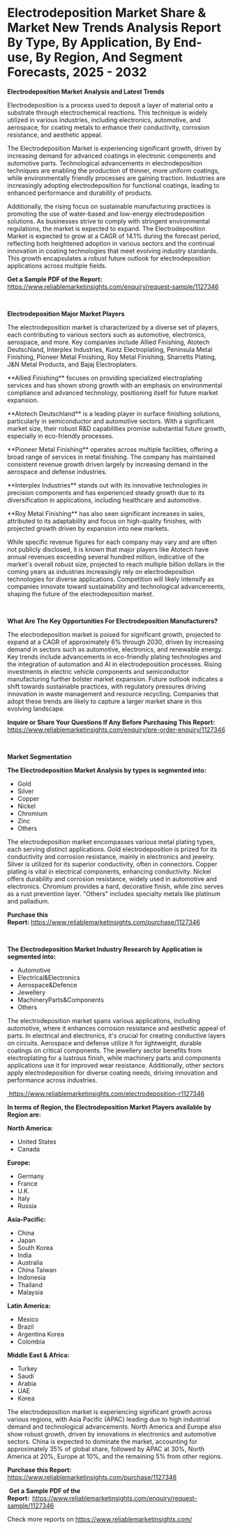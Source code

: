 <p><h1>Electrodeposition Market Share & Market New Trends Analysis Report By Type, By Application, By End-use, By Region, And Segment Forecasts, 2025 - 2032</h1></p><p><strong>Electrodeposition Market Analysis and Latest Trends</strong></p>
<p><p>Electrodeposition is a process used to deposit a layer of material onto a substrate through electrochemical reactions. This technique is widely utilized in various industries, including electronics, automotive, and aerospace, for coating metals to enhance their conductivity, corrosion resistance, and aesthetic appeal.</p><p>The Electrodeposition Market is experiencing significant growth, driven by increasing demand for advanced coatings in electronic components and automotive parts. Technological advancements in electrodeposition techniques are enabling the production of thinner, more uniform coatings, while environmentally friendly processes are gaining traction. Industries are increasingly adopting electrodeposition for functional coatings, leading to enhanced performance and durability of products.</p><p>Additionally, the rising focus on sustainable manufacturing practices is promoting the use of water-based and low-energy electrodeposition solutions. As businesses strive to comply with stringent environmental regulations, the market is expected to expand. The Electrodeposition Market is expected to grow at a CAGR of 14.1% during the forecast period, reflecting both heightened adoption in various sectors and the continual innovation in coating technologies that meet evolving industry standards. This growth encapsulates a robust future outlook for electrodeposition applications across multiple fields.</p></p>
<p><strong>Get a Sample PDF of the Report:&nbsp;</strong> <a href="https://www.reliablemarketinsights.com/enquiry/request-sample/1127346?utm_campaign=3493&utm_medium=2&utm_source=Github&utm_content=ia&utm_term=31032025&utm_id=electrodeposition">https://www.reliablemarketinsights.com/enquiry/request-sample/1127346</a></p>
<p>&nbsp;</p>
<p><strong>Electrodeposition Major Market Players</strong></p>
<p><p>The electrodeposition market is characterized by a diverse set of players, each contributing to various sectors such as automotive, electronics, aerospace, and more. Key companies include Allied Finishing, Atotech Deutschland, Interplex Industries, Kuntz Electroplating, Peninsula Metal Finishing, Pioneer Metal Finishing, Roy Metal Finishing, Sharretts Plating, J&N Metal Products, and Bajaj Electroplaters.</p><p>**Allied Finishing** focuses on providing specialized electroplating services and has shown strong growth with an emphasis on environmental compliance and advanced technology, positioning itself for future market expansion.</p><p>**Atotech Deutschland** is a leading player in surface finishing solutions, particularly in semiconductor and automotive sectors. With a significant market size, their robust R&D capabilities promise substantial future growth, especially in eco-friendly processes.</p><p>**Pioneer Metal Finishing** operates across multiple facilities, offering a broad range of services in metal finishing. The company has maintained consistent revenue growth driven largely by increasing demand in the aerospace and defense industries.</p><p>**Interplex Industries** stands out with its innovative technologies in precision components and has experienced steady growth due to its diversification in applications, including healthcare and automotive.</p><p>**Roy Metal Finishing** has also seen significant increases in sales, attributed to its adaptability and focus on high-quality finishes, with projected growth driven by expansion into new markets.</p><p>While specific revenue figures for each company may vary and are often not publicly disclosed, it is known that major players like Atotech have annual revenues exceeding several hundred million, indicative of the market's overall robust size, projected to reach multiple billion dollars in the coming years as industries increasingly rely on electrodeposition technologies for diverse applications. Competition will likely intensify as companies innovate toward sustainability and technological advancements, shaping the future of the electrodeposition market.</p></p>
<p>&nbsp;</p>
<p><strong>What Are The Key Opportunities For Electrodeposition Manufacturers?</strong></p>
<p><p>The electrodeposition market is poised for significant growth, projected to expand at a CAGR of approximately 6% through 2030, driven by increasing demand in sectors such as automotive, electronics, and renewable energy. Key trends include advancements in eco-friendly plating technologies and the integration of automation and AI in electrodeposition processes. Rising investments in electric vehicle components and semiconductor manufacturing further bolster market expansion. Future outlook indicates a shift towards sustainable practices, with regulatory pressures driving innovation in waste management and resource recycling. Companies that adopt these trends are likely to capture a larger market share in this evolving landscape.</p></p>
<p><strong>Inquire or Share Your Questions If Any Before Purchasing This Report:</strong> <a href="https://www.reliablemarketinsights.com/enquiry/pre-order-enquiry/1127346?utm_campaign=3493&utm_medium=2&utm_source=Github&utm_content=ia&utm_term=31032025&utm_id=electrodeposition">https://www.reliablemarketinsights.com/enquiry/pre-order-enquiry/1127346</a></p>
<p>&nbsp;</p>
<p><strong>Market Segmentation</strong></p>
<p><strong>The Electrodeposition Market Analysis by types is segmented into:</strong></p>
<p><ul><li>Gold</li><li>Silver</li><li>Copper</li><li>Nickel</li><li>Chromium</li><li>Zinc</li><li>Others</li></ul></p>
<p><p>The electrodeposition market encompasses various metal plating types, each serving distinct applications. Gold electrodeposition is prized for its conductivity and corrosion resistance, mainly in electronics and jewelry. Silver is utilized for its superior conductivity, often in connectors. Copper plating is vital in electrical components, enhancing conductivity. Nickel offers durability and corrosion resistance, widely used in automotive and electronics. Chromium provides a hard, decorative finish, while zinc serves as a rust prevention layer. "Others" includes specialty metals like platinum and palladium.</p></p>
<p><strong>Purchase this Report:&nbsp;</strong><a href="https://www.reliablemarketinsights.com/purchase/1127346?utm_campaign=3493&utm_medium=2&utm_source=Github&utm_content=ia&utm_term=31032025&utm_id=electrodeposition">https://www.reliablemarketinsights.com/purchase/1127346</a></p>
<p>&nbsp;</p>
<p><strong>The Electrodeposition Market Industry Research by Application is segmented into:</strong></p>
<p><ul><li>Automotive</li><li>Electrical&Electronics</li><li>Aerospace&Defence</li><li>Jewellery</li><li>MachineryParts&Components</li><li>Others</li></ul></p>
<p><p>The electrodeposition market spans various applications, including automotive, where it enhances corrosion resistance and aesthetic appeal of parts. In electrical and electronics, it's crucial for creating conductive layers on circuits. Aerospace and defense utilize it for lightweight, durable coatings on critical components. The jewellery sector benefits from electroplating for a lustrous finish, while machinery parts and components applications use it for improved wear resistance. Additionally, other sectors apply electrodeposition for diverse coating needs, driving innovation and performance across industries.</p></p>
<p><a href="https://www.reliablemarketinsights.com/electrodeposition-r1127346?utm_campaign=3493&utm_medium=2&utm_source=Github&utm_content=ia&utm_term=31032025&utm_id=electrodeposition">&nbsp;https://www.reliablemarketinsights.com/electrodeposition-r1127346</a></p>
<p><strong>In terms of Region, the Electrodeposition Market Players available by Region are:</strong></p>
<p>
    <p> <strong> North America: </strong>
        <ul>
            <li>United States</li>
            <li>Canada</li>
        </ul>
        </p> 
    <p> <strong> Europe: </strong>
        <ul>
            <li>Germany</li>
            <li>France</li>
            <li>U.K.</li>
            <li>Italy</li>
            <li>Russia</li>
        </ul>
        </p> 
    <p> <strong> Asia-Pacific: </strong>
        <ul>
            <li>China</li>
            <li>Japan</li>
            <li>South Korea</li>
            <li>India</li>
            <li>Australia</li>
            <li>China Taiwan</li>
            <li>Indonesia</li>
            <li>Thailand</li>
            <li>Malaysia</li>
        </ul>
        </p> 
    <p> <strong> Latin America: </strong>
        <ul>
            <li>Mexico</li>
            <li>Brazil</li>
            <li>Argentina Korea</li>
            <li>Colombia</li>
        </ul>
        </p> 
    <p> <strong> Middle East & Africa: </strong>
        <ul>
            <li>Turkey</li>
            <li>Saudi</li>
            <li>Arabia</li>
            <li>UAE</li>
            <li>Korea</li>
        </ul>
    </p>
    </p>
<p><p>The electrodeposition market is experiencing significant growth across various regions, with Asia Pacific (APAC) leading due to high industrial demand and technological advancements. North America and Europe also show robust growth, driven by innovations in electronics and automotive sectors. China is expected to dominate the market, accounting for approximately 35% of global share, followed by APAC at 30%, North America at 20%, Europe at 10%, and the remaining 5% from other regions.</p></p>
<p><strong>Purchase this Report: </strong><a href="https://www.reliablemarketinsights.com/purchase/1127346?utm_campaign=3493&utm_medium=2&utm_source=Github&utm_content=ia&utm_term=31032025&utm_id=electrodeposition">https://www.reliablemarketinsights.com/purchase/1127346</a></p>
<p>&nbsp;<strong>Get a Sample PDF of the Report:&nbsp;&nbsp;</strong><a href="https://www.reliablemarketinsights.com/enquiry/request-sample/1127346?utm_campaign=3493&utm_medium=2&utm_source=Github&utm_content=ia&utm_term=31032025&utm_id=electrodeposition">https://www.reliablemarketinsights.com/enquiry/request-sample/1127346</a></p>
<p><strong></strong></p>
<p>Check more reports on <a href="https://www.reliablemarketinsights.com/?utm_campaign=3493&utm_medium=2&utm_source=Github&utm_content=ia&utm_term=31032025&utm_id=electrodeposition">https://www.reliablemarketinsights.com/</a></p>